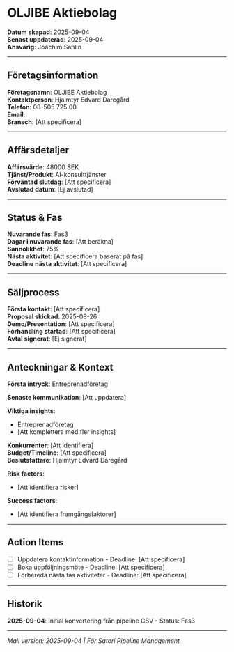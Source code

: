 # OLJIBE Aktiebolag

**Datum skapad**: 2025-09-04  
**Senast uppdaterad**: 2025-09-04  
**Ansvarig**: Joachim Sahlin

---

## Företagsinformation
**Företagsnamn**: OLJIBE Aktiebolag  
**Kontaktperson**: Hjalmtyr Edvard Daregård  
**Telefon**: 08-505 725 00  
**Email**:   
**Bransch**: [Att specificera]

---

## Affärsdetaljer
**Affärsvärde**: 48000 SEK  
**Tjänst/Produkt**: AI-konsulttjänster  
**Förväntad slutdag**: [Att specificera]  
**Avslutad datum**: [Ej avslutad]

---

## Status & Fas
**Nuvarande fas**: Fas3  
**Dagar i nuvarande fas**: [Att beräkna]  
**Sannolikhet**: 75%  
**Nästa aktivitet**: [Att specificera baserat på fas]  
**Deadline nästa aktivitet**: [Att specificera]

---

## Säljprocess
**Första kontakt**: [Att specificera]  
**Proposal skickad**: 2025-08-26  
**Demo/Presentation**: [Att specificera]  
**Förhandling startad**: [Att specificera]  
**Avtal signerat**: [Ej signerat]

---

## Anteckningar & Kontext
**Första intryck**: Entreprenadföretag  

**Senaste kommunikation**: [Att uppdatera]

**Viktiga insights**: 
- Entreprenadföretag
- [Att komplettera med fler insights]

**Konkurrenter**: [Att identifiera]  
**Budget/Timeline**: [Att specificera]  
**Beslutsfattare**: Hjalmtyr Edvard Daregård  

**Risk factors**: 
- [Att identifiera risker]

**Success factors**: 
- [Att identifiera framgångsfaktorer]

---

## Action Items
- [ ] Uppdatera kontaktinformation - Deadline: [Att specificera]
- [ ] Boka uppföljningsmöte - Deadline: [Att specificera]
- [ ] Förbereda nästa fas aktiviteter - Deadline: [Att specificera]

---

## Historik
**2025-09-04**: Initial konvertering från pipeline CSV - Status: Fas3  

---

*Mall version: 2025-09-04 | För Satori Pipeline Management*
